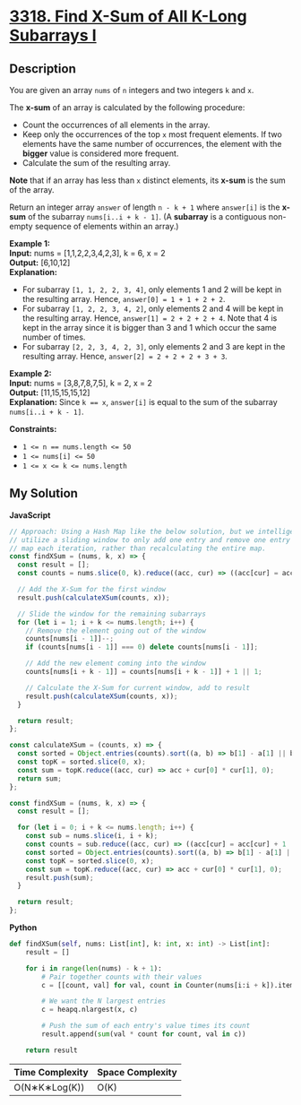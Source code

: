 # [3318. Find X-Sum of All K-Long Subarrays I](https://leetcode.com/problems/find-x-sum-of-all-k-long-subarrays-i)

## Description

You are given an array `nums` of `n` integers and two integers `k` and `x`.

The **x-sum** of an array is calculated by the following procedure:

- Count the occurrences of all elements in the array.
- Keep only the occurrences of the top `x` most frequent elements. If two elements have the same number of occurrences, the element with the **bigger** value is considered more frequent.
- Calculate the sum of the resulting array.

**Note** that if an array has less than `x` distinct elements, its **x-sum** is the sum of the array.

Return an integer array `answer` of length `n - k + 1` where `answer[i]` is the **x-sum** of the subarray `nums[i..i + k - 1]`. (A **subarray** is a contiguous non-empty sequence of elements within an array.)

**Example 1:**  
**Input:** nums = \[1,1,2,2,3,4,2,3\], k = 6, x = 2  
**Output:** \[6,10,12\]  
**Explanation:**

- For subarray `[1, 1, 2, 2, 3, 4]`, only elements 1 and 2 will be kept in the resulting array. Hence, `answer[0] = 1 + 1 + 2 + 2`.
- For subarray `[1, 2, 2, 3, 4, 2]`, only elements 2 and 4 will be kept in the resulting array. Hence, `answer[1] = 2 + 2 + 2 + 4`. Note that 4 is kept in the array since it is bigger than 3 and 1 which occur the same number of times.
- For subarray `[2, 2, 3, 4, 2, 3]`, only elements 2 and 3 are kept in the resulting array. Hence, `answer[2] = 2 + 2 + 2 + 3 + 3`.

**Example 2:**  
**Input:** nums = \[3,8,7,8,7,5\], k = 2, x = 2  
**Output:** \[11,15,15,15,12\]  
**Explanation:**
Since `k == x`, `answer[i]` is equal to the sum of the subarray `nums[i..i + k - 1]`.

**Constraints:**

- `1 <= n == nums.length <= 50`
- `1 <= nums[i] <= 50`
- `1 <= x <= k <= nums.length`

## My Solution

**JavaScript**

```js
// Approach: Using a Hash Map like the below solution, but we intelligently
// utilize a sliding window to only add one entry and remove one entry from our
// map each iteration, rather than recalculating the entire map.
const findXSum = (nums, k, x) => {
  const result = [];
  const counts = nums.slice(0, k).reduce((acc, cur) => ((acc[cur] = acc[cur] + 1 || 1), acc), {});

  // Add the X-Sum for the first window
  result.push(calculateXSum(counts, x));

  // Slide the window for the remaining subarrays
  for (let i = 1; i + k <= nums.length; i++) {
    // Remove the element going out of the window
    counts[nums[i - 1]]--;
    if (counts[nums[i - 1]] === 0) delete counts[nums[i - 1]];

    // Add the new element coming into the window
    counts[nums[i + k - 1]] = counts[nums[i + k - 1]] + 1 || 1;

    // Calculate the X-Sum for current window, add to result
    result.push(calculateXSum(counts, x));
  }

  return result;
};

const calculateXSum = (counts, x) => {
  const sorted = Object.entries(counts).sort((a, b) => b[1] - a[1] || b[0] - a[0]);
  const topK = sorted.slice(0, x);
  const sum = topK.reduce((acc, cur) => acc + cur[0] * cur[1], 0);
  return sum;
};
```

```js
const findXSum = (nums, k, x) => {
  const result = [];

  for (let i = 0; i + k <= nums.length; i++) {
    const sub = nums.slice(i, i + k);
    const counts = sub.reduce((acc, cur) => ((acc[cur] = acc[cur] + 1 || 1), acc), {});
    const sorted = Object.entries(counts).sort((a, b) => b[1] - a[1] || b[0] - a[0]);
    const topK = sorted.slice(0, x);
    const sum = topK.reduce((acc, cur) => acc + cur[0] * cur[1], 0);
    result.push(sum);
  }

  return result;
};
```

**Python**

```py
def findXSum(self, nums: List[int], k: int, x: int) -> List[int]:
    result = []

    for i in range(len(nums) - k + 1):
        # Pair together counts with their values
        c = [[count, val] for val, count in Counter(nums[i:i + k]).items()]

        # We want the N largest entries
        c = heapq.nlargest(x, c)

        # Push the sum of each entry's value times its count
        result.append(sum(val * count for count, val in c))

    return result
```

| Time Complexity | Space Complexity |
| --------------- | ---------------- |
| O(N∗K∗Log(K))   | O(K)             |
